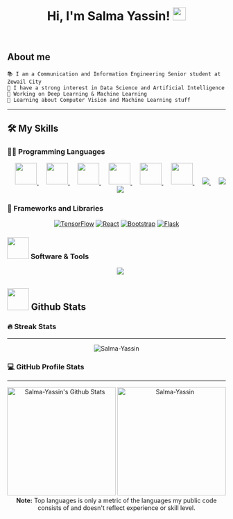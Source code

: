 
<h1 align="center">
Hi, I'm Salma Yassin!
  <img src="https://media.giphy.com/media/hvRJCLFzcasrR4ia7z/giphy.gif" width="30"></h1>
<br/>

## <!--<picture><img src = "https://github.com/7oSkaaa/7oSkaaa/blob/main/Images/about_me.gif?raw=true" width = 50px></picture>--> About me

<!--<picture> <img align="right" src="https://github.com/7oSkaaa/7oSkaaa/blob/main/Images/Right_Side.gif?raw=true" width = 250px></picture>-->

<!--💻 I am a self taught Full Stack Developer and a Machine Learning Developer-->
```
📚 I am a Communication and Information Engineering Senior student at Zewail City 
📝 I have a strong interest in Data Science and Artificial Intelligence
🔭 Working on Deep Learning & Machine Learning
🌱 Learning about Computer Vision and Machine Learning stuff
```
<!--🌟 Main languages: Python, JavaScript
🚩 Interested in Full Stack Machine Learning Application development
💖 In a complicated relationship with Neural Networks
🎵 Love metal, lofi, jazz and soft music-->
<hr>

## 🛠️ My Skills

### 👨‍💻 Programming Languages

<p align="center"> 
  &emsp; 
  <a href="https://www.cprogramming.com/" target="_blank"> 
    <img src="https://skillicons.dev/icons?i=c" height="50">
  </a> 
  &emsp;
  <a href="https://www.w3schools.com/cpp/" target="_blank"> 
    <img src="https://skillicons.dev/icons?i=cpp" height="50">
  </a> 
  &emsp; 
  <a href="https://www.cprogramming.com/" target="_blank"> 
    <img src="https://skillicons.dev/icons?i=cs" height="50">
  </a> 
  &emsp; 
  <a href="https://www.w3.org/html/" target="_blank"> 
   <img src="https://skillicons.dev/icons?i=html" height="50">
  </a>   
  &emsp;
  <a href="https://www.w3schools.com/css/" target="_blank">
    <img src="https://skillicons.dev/icons?i=css" height="50">
  </a> 
  &emsp;
  <a href="https://www.python.org" target="_blank">
    <img src="https://skillicons.dev/icons?i=py" height="50">
  </a>
  &emsp;
  <a href="https://developer.mozilla.org/en-US/docs/Web/JavaScript" target="_blank"> 
    <img src="https://skillicons.dev/icons?i=js" />
   </a>
 &emsp;
  <a href="https://developer.mozilla.org/en-US/docs/Web/JavaScript" target="_blank"> 
    <img src="https://skillicons.dev/icons?i=ts" />
   </a>
 &emsp;
  <a href="https://developer.mozilla.org/en-US/docs/Web/JavaScript" target="_blank"> 
    <img src="https://skillicons.dev/icons?i=matlab" />
   </a>
</p>

### 🧰 Frameworks and Libraries

<p  align="center">
    <!-- <a href="#"><img alt="Keras" src="https://skillicons.dev/icons?i=react"></a>
    <a href="#"><img alt="NumPy" src="https://skillicons.dev/icons?i=react"></a>
    <a href="#"><img alt="Pandas" src="https://skillicons.dev/icons?i=react"></a>-->
    <a href="#"><img alt="TensorFlow" src="https://skillicons.dev/icons?i=tensorflow"></a>
    <a href="#"><img alt="React" src="https://skillicons.dev/icons?i=react"></a>
    <a href="#"><img alt="Bootstrap" src="https://skillicons.dev/icons?i=bootstrap"></a>
    <a href="#"><img alt="Flask" src="https://skillicons.dev/icons?i=flask"></a>

</p>

 ### <picture> <img src = "https://github.com/7oSkaaa/7oSkaaa/blob/main/Images/Software_Tools.gif?raw=true" width = 50px>  </picture> Software & Tools
 
<p align="center">
  &emsp;
    <a href="#"><img src="https://skillicons.dev/icons?i=git" /></a>
  <!--&emsp;
    <a href="#"><img alt="GitHub" src="https://img.shields.io/badge/github-%23181717.svg?style=plastic&logo=github&logoColor=white"></a>
  &emsp;
    <a href="#"><img alt="Google Sheets" src="https://img.shields.io/badge/Google%20Sheets%20-%2334A853.svg?style=plastic&logo=google%20sheets&logoColor=white"></a>
  &emsp;
    <a href="#"><img alt="Mark Down" src="https://img.shields.io/badge/Markdown-000000?style=plastic&logo=markdown&logoColor=white"></a>
  &emsp;
    <a href="#"><img alt="Stack Overflow" src="https://img.shields.io/badge/-Stack%20Overflow-FE7A16?style=plastic&logo=stack-overflow&logoColor=white"></a>
  &emsp;
    <a href="#"><img alt="Geekf For Geeks" src="https://img.shields.io/badge/geeksforgeeks-%230F9D58.svg?style=plastic&logo=geeksforgeeks&logoColor=white"></a>
  &emsp;
    <a href="#"><img alt="JSON" img src="https://img.shields.io/badge/json-%23000000.svg?style=plastic&logo=json&logoColor=white"></a>
  &emsp;
    <a href="#"><img alt="OpenGL" src="https://img.shields.io/badge/opengl-%235586A4.svg?style=plastic&logo=opengl&logoColor=white"></a>
  &emsp;
    <a href="#"><img alt="Selenium" src="https://img.shields.io/badge/selenium-%2343B02A.svg?&style=plastic&logo=selenium&logoColor=white"></a>
    &emsp;
    <a href="#"><img src="https://img.shields.io/badge/latex-%23008080.svg?&style=plastic&logo=latex&logoColor=white" /></a>
    &emsp;
    <a href="#"><img src="https://img.shields.io/badge/mysql-%234479A1.svg?&style=plastic&logo=mysql&logoColor=white"/></a>-->
</p>

## <picture> <img src = "https://github.com/7oSkaaa/7oSkaaa/blob/main/Images/Statistics.gif?raw=true" width = 50px>  </picture> Github Stats

<h3> 🔥 Streak Stats</h3>

----	

<p align="center"><img src="https://github-readme-streak-stats.herokuapp.com/?user=Salma-Yassin&theme=tokyonight_duo" alt="Salma-Yassin" /></p>

  
<summary><h3>💻 GitHub Profile Stats</h3></summary>

----
	
<p align="center">
    <a href="https://github.com/anuraghazra/github-readme-stats">
	    <img alt="Salma-Yassin's Github Stats" src="https://github-readme-stats.vercel.app/api?username=Salma-Yassin&show_icons=true&count_private=true&locale=en&theme=tokyonight&layout=compact" height="250px"/></a>
	  <img src="https://github-readme-stats.vercel.app/api/top-langs?username=Salma-Yassin&langs_count=10&show_icons=true&locale=en&theme=tokyonight" alt="Salma-Yassin" height="250px"/>
<br/>
<b>Note:</b> Top languages is only a metric of the languages my public code consists of and doesn't reflect experience or skill level.
  </p>
